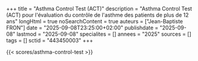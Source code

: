 +++
title = "Asthma Control Test (ACT)"
description = "Asthma Control Test (ACT) pour l'évaluation du contrôle de l'asthme des patients de plus de 12 ans"
longHtml = true
noSearchContent = true
auteurs = ["Jean-Baptiste FRON"]
date = "2025-09-08T23:25:00+02:00"
publishdate = "2025-09-08"
lastmod = "2025-09-08"
specialites = []
annees = "2025"
sources = []
tags = []
sctid = "443450003"
+++

{{< scores/asthma-control-test >}}
